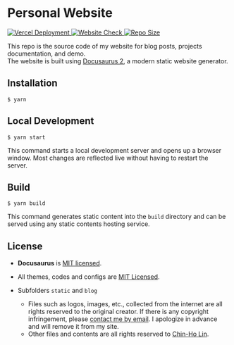 # Personal Website

<div>
  <a href="https://github.com/tainvecs/chinholin/actions/workflows/pages/pages-build-deployment">
    <img src="https://img.shields.io/github/deployments/tainvecs/chinholin/production?label=deployment&logo=Vercel&style=for-the-badge" alt="Vercel Deployment">
  </a>
  <a href="https://www.chinholin.com/">
    <img src="https://img.shields.io/website?label=chinholin.com&down_color=red&down_message=offline&up_color=brightgreen&up_message=online&url=https%3A%2F%2Fwww.chinholin.com&style=for-the-badge" alt="Website Check">
  </a>
  <a href="https://github.com/tainvecs/chinholin">
    <img src="https://img.shields.io/github/repo-size/tainvecs/chinholin?style=for-the-badge" alt="Repo Size">
  </a>
</div>
<p></p>

This repo is the source code of my website for blog posts, projects documentation, and demo. <br>
The website is built using [Docusaurus 2](https://docusaurus.io/), a modern static website generator.


## Installation
```
$ yarn
```

## Local Development
```
$ yarn start
```
This command starts a local development server and opens up a browser window.
Most changes are reflected live without having to restart the server.


## Build
```
$ yarn build
```
This command generates static content into the `build` directory and can be served using any static contents hosting service.


## License
- **Docusaurus** is [MIT licensed](https://github.com/facebook/docusaurus/blob/main/LICENSE).

- All themes, codes and configs are [MIT Licensed](https://github.com/tainvecs/chinholin/blob/main/LICENSE-codes).

- Subfolders `static` and `blog`
  - Files such as logos, images, etc., collected from the internet are all rights reserved to the original creator. If there is any copyright infringement, please [contact me by email](mailto:chinho.lin@mailbox.org). I apologize in advance and will remove it from my site.
  - Other files and contents are all rights reserved to [Chin-Ho Lin](https://github.com/tainvecs).
